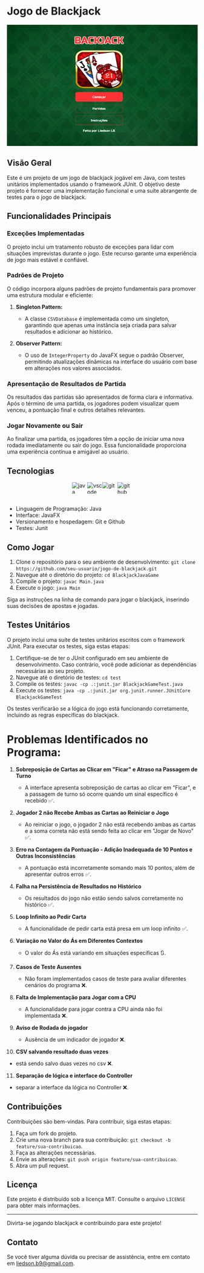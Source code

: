 # Jogo de Blackjack

![Imagem de capa do projeto](/img/blackjack.png)

## Visão Geral

Este é um projeto de um jogo de blackjack jogável em Java, com testes unitários implementados usando o framework JUnit. O objetivo deste projeto é fornecer uma implementação funcional e uma suíte abrangente de testes para o jogo de blackjack.

## Funcionalidades Principais

### Exceções Implementadas

O projeto inclui um tratamento robusto de exceções para lidar com situações imprevistas durante o jogo. Este recurso garante uma experiência de jogo mais estável e confiável.

### Padrões de Projeto

O código incorpora alguns padrões de projeto fundamentais para promover uma estrutura modular e eficiente:

1. **Singleton Pattern:**
   - A classe `CSVDatabase` é implementada como um singleton, garantindo que apenas uma instância seja criada para salvar resultados e adicionar ao histórico.

2. **Observer Pattern:**
   - O uso de `IntegerProperty` do JavaFX segue o padrão Observer, permitindo atualizações dinâmicas na interface do usuário com base em alterações nos valores associados.

### Apresentação de Resultados de Partida

Os resultados das partidas são apresentados de forma clara e informativa. Após o término de uma partida, os jogadores podem visualizar quem venceu, a pontuação final e outros detalhes relevantes.

### Jogar Novamente ou Sair

Ao finalizar uma partida, os jogadores têm a opção de iniciar uma nova rodada imediatamente ou sair do jogo. Essa funcionalidade proporciona uma experiência contínua e amigável ao usuário.

## Tecnologias

<div style="display: flex; justify-content: center;">
<img src="https://cdn.jsdelivr.net/gh/devicons/devicon/icons/java/java-original.svg" alt="java" height="30" width="40">
<img src="https://cdn.jsdelivr.net/gh/devicons/devicon/icons/vscode/vscode-original.svg" alt="vscode" height="30" width="40">
<img src="https://cdn.jsdelivr.net/gh/devicons/devicon/icons/git/git-original.svg" alt="git" height="30" width="40">
<img src="https://cdn.jsdelivr.net/gh/devicons/devicon/icons/github/github-original.svg" alt="github" height="30" width="40">
</div>
<br/>

- Linguagem de Programação: Java
- Interface: JavaFX
- Versionamento e hospedagem: Git e Github
- Testes: Junit

## Como Jogar

1. Clone o repositório para o seu ambiente de desenvolvimento: `git clone https://github.com/seu-usuario/jogo-de-blackjack.git`
2. Navegue até o diretório do projeto: `cd BlackjackJavaGame`
3. Compile o projeto: `javac Main.java`
4. Execute o jogo: `java Main`

Siga as instruções na linha de comando para jogar o blackjack, inserindo suas decisões de apostas e jogadas.

## Testes Unitários

O projeto inclui uma suíte de testes unitários escritos com o framework JUnit. Para executar os testes, siga estas etapas:

1. Certifique-se de ter o JUnit configurado em seu ambiente de desenvolvimento. Caso contrário, você pode adicionar as dependências necessárias ao seu projeto.
2. Navegue até o diretório de testes: `cd test`
3. Compile os testes: `javac -cp .:junit.jar BlackjackGameTest.java`
4. Execute os testes: `java -cp .:junit.jar org.junit.runner.JUnitCore BlackjackGameTest`

Os testes verificarão se a lógica do jogo está funcionando corretamente, incluindo as regras específicas do blackjack.

# Problemas Identificados no Programa:

1. **Sobreposição de Cartas ao Clicar em "Ficar" e Atraso na Passagem de Turno**
   - A interface apresenta sobreposição de cartas ao clicar em "Ficar", e a passagem de turno só ocorre quando um sinal específico é recebido ✅.

2. **Jogador 2 não Recebe Ambas as Cartas ao Reiniciar o Jogo**
   - Ao reiniciar o jogo, o jogador 2 não está recebendo ambas as cartas e a soma correta não está sendo feita ao clicar em "Jogar de Novo" ✅.

3. **Erro na Contagem da Pontuação - Adição Inadequada de 10 Pontos e Outras Inconsistências**
   - A pontuação está incorretamente somando mais 10 pontos, além de apresentar outros erros ✅.

4. **Falha na Persistência de Resultados no Histórico**
   - Os resultados do jogo não estão sendo salvos corretamente no histórico ✅.

5. **Loop Infinito ao Pedir Carta**
   - A funcionalidade de pedir carta está presa em um loop infinito ✅.

6. **Variação no Valor do Ás em Diferentes Contextos**
   - O valor do Ás está variando em situações específicas 🔃.

7. **Casos de Teste Ausentes**
   - Não foram implementados casos de teste para avaliar diferentes cenários do programa ❌.

8. **Falta de Implementação para Jogar com a CPU**
   - A funcionalidade para jogar contra a CPU ainda não foi implementada ❌.

9. **Aviso de Rodada do jogador**
   - Ausência de um indicador de jogador ❌.

10. **CSV salvando resultado duas vezes**
   - está sendo salvo duas vezes no csv ❌.

11. **Separação de lógica e interface do Controller**
   - separar a interface da lógica no Controller ❌.

## Contribuições

Contribuições são bem-vindas. Para contribuir, siga estas etapas:

1. Faça um fork do projeto.
2. Crie uma nova branch para sua contribuição: `git checkout -b feature/sua-contribuicao`.
3. Faça as alterações necessárias.
4. Envie as alterações: `git push origin feature/sua-contribuicao`.
5. Abra um pull request.

## Licença

Este projeto é distribuído sob a licença MIT. Consulte o arquivo `LICENSE` para obter mais informações.

---

Divirta-se jogando blackjack e contribuindo para este projeto!

## Contato

Se você tiver alguma dúvida ou precisar de assistência, entre em contato em [liedson.b9@gmail.com](mailto:liedson.b9@gmail.com).
